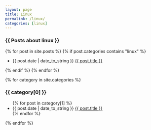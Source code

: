 ```yaml
---
layout: page
title: Linux
permalink: /linux/
categories: [linux]
---
```

<h3>{{ Posts about linux }}</h3>
{% for post in site.posts %}
    {% if post.categories contains "linux" %}
  <ul>
      <li><span>{{ post.date | date_to_string }}</span> <a href="{{ post.url }}">{{ post.title }}</a></li>
  </ul>
    {% endif %}
{% endfor %}



{% for category in site.categories %}
  <h3>{{ category[0] }}</h3>
  <ul>
    {% for post in category[1] %}
      <li><span>{{ post.date | date_to_string }}</span> <a href="{{ post.url }}">{{ post.title }}</a></li>
    {% endfor %}
  </ul>
{% endfor %}